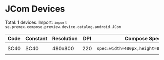 # JCom Devices

Total: **1** devices. Import: `import se.premex.compose.preview.device.catalog.android.JCom`

| Code | Constant | Resolution | DPI | Compose Spec | Preview Usage |
|------|----------|------------|-----|-------------|---------------|
| SC40 | SC40 | 480x800 | 220 | `spec:width=480px,height=800px,dpi=220` | `@Preview(device = JCom.SC40)` |

<!-- Generated automatically. Do not edit manually. -->
